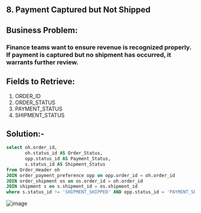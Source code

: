 ## 8. Payment Captured but Not Shipped
## Business Problem:
### Finance teams want to ensure revenue is recognized properly. If payment is captured but no shipment has occurred, it warrants further review.

## Fields to Retrieve:

1. ORDER_ID
2. ORDER_STATUS
3. PAYMENT_STATUS
4. SHIPMENT_STATUS

## Solution:-
```sql
select oh.order_id, 
       oh.status_id AS Order_Status,
       opp.status_id AS Payment_Status,
       s.status_id AS Shipment_Status
from Order_Header oh 
JOIN order_payment_preference opp on opp.order_id = oh.order_id
JOIN order_shipment os on os.order_id = oh.order_id
JOIN shipment s on s.shipment_id = os.shipment_id
where s.status_id != 'SHIPMENT_SHIPPED' AND opp.status_id = 'PAYMENT_SETTLED' or s.status_id is null;

```
![image](https://github.com/user-attachments/assets/6d48e2f0-e060-4685-956d-2a9c806a86ac)
